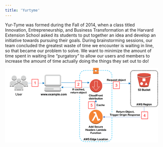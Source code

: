 ```yaml
---
title: 'Yurtyme'
---
```


Yur-Tyme was formed during the Fall of 2014, when a class titled Innovation, Entrepreneurship, and Business Transformation at the Harvard Extension School asked its students to put together an idea and develop an initiative towards pursuing their goals. During brainstorming sessions, our team concluded the greatest waste of time we encounter is waiting in line, so that became our problem to solve. We want to minimize the amount of time spent in waiting line “purgatory” to allow our users and members to increase the amount of time actually doing the things they set out to do!

![Architecture](images/architecture.png 'Architecture')
